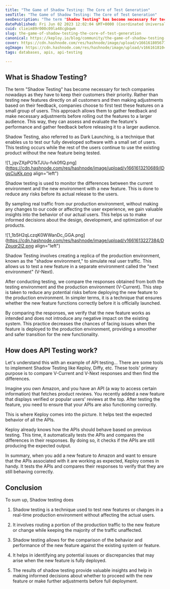```yaml
---
title: "The Game of Shadow Testing: The Core of Test Generation"
seoTitle: "The Game of Shadow Testing: The Core of Test Generation"
seoDescription: "The term "Shadow Testing" has become necessary for tech companies nowadays as they have to keep their customers their priority!"
datePublished: Fri Jun 02 2023 12:02:04 GMT+0000 (Coordinated Universal Time)
cuid: clieim89r000c09la48cgbqwm
slug: the-game-of-shadow-testing-the-core-of-test-generation
canonical: https://keploy.io/blog/community/the-game-of-shadow-testing-the-core-of-test-generation
cover: https://cdn.hashnode.com/res/hashnode/image/upload/v1661618056778/-ziR9hnMU.png
ogImage: https://cdn.hashnode.com/res/hashnode/image/upload/v1661618104798/zNU_N5xhR.png
tags: databases, apis, api-testing

---
```


## What is Shadow Testing?

The term "Shadow Testing" has become necessary for tech companies nowadays as they have to keep their customers their priority. Rather than testing new features directly on all customers and then making adjustments based on their feedback, companies choose to first test these features on a small group of users. This approach allows them to gather feedback and make necessary adjustments before rolling out the features to a larger audience. This way, they can assess and evaluate the feature's performance and gather feedback before releasing it to a larger audience.

Shadow Testing, also referred to as Dark Launching, is a technique that enables us to test our fully developed software with a small set of users. This testing occurs while the rest of the users continue to use the existing product without the new feature being tested.

![1_jqvZXpPO1kTJUu-fvk0fIQ.png](https://cdn.hashnode.com/res/hashnode/image/upload/v1661613210689/lDgsCiuKk.png align="left")

Shadow testing is used to monitor the differences between the current environment and the new environment with a new feature. This is done to reduce any risks before its actual release to the users.

By sampling real traffic from our production environment, without making any changes to our code or affecting the user experience, we gain valuable insights into the behavior of our actual users. This helps us to make informed decisions about the design, development, and optimization of our products.

![1_1b5H2qLczqK0WWanDc_GGA.png](https://cdn.hashnode.com/res/hashnode/image/upload/v1661613227384/DZpuqr2I2.png align="left")

Shadow Testing involves creating a replica of the production environment, known as the "shadow environment," to simulate real user traffic. This allows us to test a new feature in a separate environment called the "next environment" (V-Next).

After conducting testing, we compare the responses obtained from both the testing environment and the production environment (V-Current). This step is taken to reduce any potential risks before deploying the new feature to the production environment. In simpler terms, it is a technique that ensures whether the new feature functions correctly before it is officially launched.

By comparing the responses, we verify that the new feature works as intended and does not introduce any negative impact on the existing system. This practice decreases the chances of facing issues when the feature is deployed to the production environment, providing a smoother and safer transition for the new functionality.

## How does API Testing work?

Let's understand this with an example of API testing… There are some tools to implement Shadow Testing like Keploy, Diffy, etc. These tools' primary purpose is to compare V-Current and V-Next responses and then find the differences.

Imagine you own Amazon, and you have an API (a way to access certain information) that fetches product reviews. You recently added a new feature that displays verified or popular users' reviews at the top. After testing the feature, you need to ensure that your APIs are also functioning correctly.

This is where Keploy comes into the picture. It helps test the expected behavior of all the APIs.

Keploy already knows how the APIs should behave based on previous testing. This time, it automatically tests the APIs and compares the differences in their responses. By doing so, it checks if the APIs are still producing the expected output.

In summary, when you add a new feature to Amazon and want to ensure that the APIs associated with it are working as expected, Keploy comes in handy. It tests the APIs and compares their responses to verify that they are still behaving correctly.

## Conclusion

To sum up, Shadow testing does

1. Shadow testing is a technique used to test new features or changes in a real-time production environment without affecting the actual users.
    
2. It involves routing a portion of the production traffic to the new feature or change while keeping the majority of the traffic unaffected.
    
3. Shadow testing allows for the comparison of the behavior and performance of the new feature against the existing system or feature.
    
4. It helps in identifying any potential issues or discrepancies that may arise when the new feature is fully deployed.
    
5. The results of shadow testing provide valuable insights and help in making informed decisions about whether to proceed with the new feature or make further adjustments before full deployment.